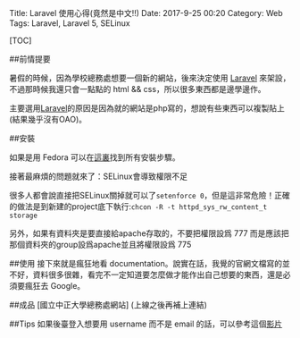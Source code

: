 Title: Laravel 使用心得(竟然是中文!!)
Date: 2017-9-25 00:20
Category: Web
Tags: Laravel, Laravel 5, SELinux

[TOC]

##前情提要

暑假的時候，因為學校總務處想要一個新的網站，後來決定使用  [Laravel](https://laravel.com/) 來架設，不過那時候我還只會一點點的 html && css，所以很多東西都是邊學邊作。

主要選用[Laravel](https://laravel.com/)的原因是因為就的網站是php寫的，想說有些東西可以複製貼上(結果幾乎沒有OAO)。

##安裝

如果是用 Fedora 可以在[這裏](https://developer.fedoraproject.org/start/sw/web-app/laravel5.html)找到所有安裝步驟。

接著最麻煩的問題就來了：SELinux會導致權限不足

很多人都會說直接把SELinux關掉就可以了`setenforce 0`，但是這非常危險！正確的做法是到新建的project底下執行:`chcon -R -t httpd_sys_rw_content_t storage`

另外，如果有資料夾是要直接給apache存取的，不要把權限設爲 777 而是應該把那個資料夾的group設爲apache並且將權限設爲 775

##使用
接下來就是瘋狂地看 documentation。說實在話，我覺的官網文檔寫的並不好，資料很多很雜，看完不一定知道要怎麼做才能作出自己想要的東西，還是必須要瘋狂去 Google。

##成品
[國立中正大學總務處網站] (上線之後再補上連結)

##Tips
如果後臺登入想要用 username 而不是 email 的話，可以參考這個[影片](https://www.youtube.com/watch?v=jAJZO3LurOU&lc=z13rungrysiav1pfn23pujoxhmr4i12tm.1480351316314888)
